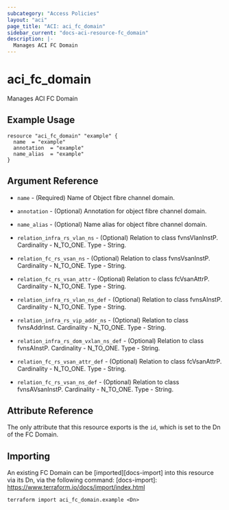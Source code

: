 ```yaml
---
subcategory: "Access Policies"
layout: "aci"
page_title: "ACI: aci_fc_domain"
sidebar_current: "docs-aci-resource-fc_domain"
description: |-
  Manages ACI FC Domain
---
```


# aci_fc_domain

Manages ACI FC Domain

## Example Usage

```hcl
resource "aci_fc_domain" "example" {
  name  = "example"
  annotation  = "example"
  name_alias  = "example"
}
```

## Argument Reference

- `name` - (Required) Name of Object fibre channel domain.
- `annotation` - (Optional) Annotation for object fibre channel domain.
- `name_alias` - (Optional) Name alias for object fibre channel domain.

- `relation_infra_rs_vlan_ns` - (Optional) Relation to class fvnsVlanInstP. Cardinality - N_TO_ONE. Type - String.
- `relation_fc_rs_vsan_ns` - (Optional) Relation to class fvnsVsanInstP. Cardinality - N_TO_ONE. Type - String.
- `relation_fc_rs_vsan_attr` - (Optional) Relation to class fcVsanAttrP. Cardinality - N_TO_ONE. Type - String.
- `relation_infra_rs_vlan_ns_def` - (Optional) Relation to class fvnsAInstP. Cardinality - N_TO_ONE. Type - String.
- `relation_infra_rs_vip_addr_ns` - (Optional) Relation to class fvnsAddrInst. Cardinality - N_TO_ONE. Type - String.
- `relation_infra_rs_dom_vxlan_ns_def` - (Optional) Relation to class fvnsAInstP. Cardinality - N_TO_ONE. Type - String.
- `relation_fc_rs_vsan_attr_def` - (Optional) Relation to class fcVsanAttrP. Cardinality - N_TO_ONE. Type - String.
- `relation_fc_rs_vsan_ns_def` - (Optional) Relation to class fvnsAVsanInstP. Cardinality - N_TO_ONE. Type - String.

## Attribute Reference

The only attribute that this resource exports is the `id`, which is set to the
Dn of the FC Domain.

## Importing

An existing FC Domain can be [imported][docs-import] into this resource via its Dn, via the following command:
[docs-import]: https://www.terraform.io/docs/import/index.html

```
terraform import aci_fc_domain.example <Dn>
```
